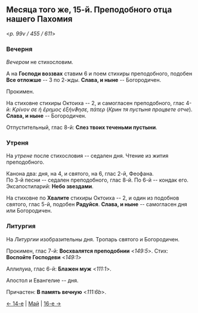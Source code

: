 
## Месяца того же, 15-й. Преподобного отца нашего Пахомия

<*p. 99v / 455 / 611*>

### Вечерня

*Вечером* не стихословим. 

А на **Господи воззвах** ставим 6 и поем стихиры преподобного, подобен **Все отложше** -- 3 по 2-жды. 
**Слава, и ныне** -- Богородичен.  

Прокимен. 

На стиховне стихиры Октоиха -- 2, и самогласен преподобного, глас 4-й: *Κρίνον σε ἡ ἔρημος ἐξήνϑησε, πάτερ*
(*Крин тя пустыня процвете отче*). 
**Слава, и ныне** -- Богородичен. 

Отпустительный, глас 8-й: **Слез твоих теченьми пустыни**. 

### Утреня

На *утрене* после стихословия -- седален дня. 
Чтение из жития преподобного.   

Канона два: дня, на 4, и святого, на 6, глас 2-й, Феофана.   
По 3-й песни -- седален преподобного, глас 8-й.
По 6-й -- кондак его. 
Эксапостиларий: **Небо звездами**. 

На стиховне по **Хвалите** стихиры Октоиха -- 2, и один из подобнов святого, глас 5-й, подобен **Радуйся**. 
**Слава, и ныне** -- самогласен дня или Богородичен.  

### Литургия

На *Литургии* изобразительны дня. 
Тропарь святого и Богородичен.  

Прокимен, глас 7-й: **Восхвалятся преподобнии** <*149:5*>. 
Стих: **Воспойте Господеви** <*149:1*>
 
Аллилуиа, глас 6-й: **Блажен муж** <*111:1*>. 

Апостол и Евангелие -- дня.   

Причастен: **В память вечную** <*111:6b*>.

[← 14-е](05_14_EUR.ru.md) | [Май](README.md#15-й) | [16-е →](05_16_EUR.ru.md)

